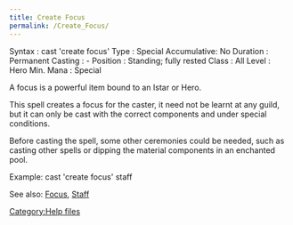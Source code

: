 ```yaml
---
title: Create Focus
permalink: /Create_Focus/
---
```


Syntax : cast 'create focus' <object> Type : Special Accumulative: No
Duration : Permanent Casting : - Position : Standing; fully rested Class
: All Level : Hero Min. Mana : Special

A focus is a powerful item bound to an Istar or Hero.

This spell creates a focus for the caster, it need not be learnt at any
guild, but it can only be cast with the correct components and under
special conditions.

Before casting the spell, some other ceremonies could be needed, such as
casting other spells or dipping the material components in an enchanted
pool.

Example: cast 'create focus' staff

See also: [Focus](Focus "wikilink"), [Staff](Staff "wikilink")

[Category:Help files](Category:Help_files "wikilink")